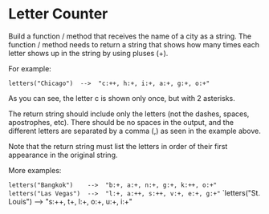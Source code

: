 # Letter Counter

Build a function / method that receives the name of a city as a string. The function / method needs to return a string that shows how many times each letter shows up in the string by using pluses (+).

For example:

`letters("Chicago")  -->  "c:++, h:+, i:+, a:+, g:+, o:+"`

As you can see, the letter c is shown only once, but with 2 asterisks.

The return string should include only the letters (not the dashes, spaces, apostrophes, etc). There should be no spaces in the output, and the different letters are separated by a comma (,) as seen in the example above.

Note that the return string must list the letters in order of their first appearance in the original string.

More examples:

`letters("Bangkok")    -->  "b:+, a:+, n:+, g:+, k:++, o:+"`
`letters("Las Vegas")  -->  "l:+, a:++, s:++, v:+, e:+, g:+"`
`letters("St. Louis")  -->  "s:++, t+, l:+, o:+, u:+, i:+"
